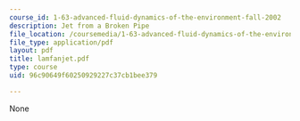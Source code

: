 ```yaml
---
course_id: 1-63-advanced-fluid-dynamics-of-the-environment-fall-2002
description: Jet from a Broken Pipe
file_location: /coursemedia/1-63-advanced-fluid-dynamics-of-the-environment-fall-2002/96c90649f60250929227c37cb1bee379_lamfanjet.pdf
file_type: application/pdf
layout: pdf
title: lamfanjet.pdf
type: course
uid: 96c90649f60250929227c37cb1bee379

---
```

None